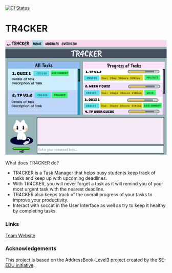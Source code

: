 [![CI Status](https://github.com/ay2021s1-cs2103t-t10-2/tp/workflows/Java%20CI/badge.svg)](https://github.com/ay2021s1-cs2103t-t10-2/tp/actions)

# TR4CKER

![Ui](docs/images/Ui.png)

What does TR4CKER do?
* TR4CKER is a Task Manager that helps busy students keep track of tasks and keep up with upcoming deadlines.
* With TR4CKER, you will never forget a task as it will remind you of your most urgent task with the nearest deadline.
* TR4CKER also keeps track of the overall progress of your tasks to improve your productivity.
* Interact with soccat in the User Interface as well as try to keep it healthy by completing tasks.

### Links
[Team Website](https://ay2021s1-cs2103t-t10-2.github.io/tp/)

### Acknowledgements
This project is based on the AddressBook-Level3 project created by the [SE-EDU initiative](https://se-education.org).
